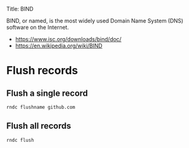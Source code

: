 Title: BIND

BIND, or named, is the most widely used Domain Name System (DNS) software on the Internet.

- https://www.isc.org/downloads/bind/doc/
- https://en.wikipedia.org/wiki/BIND

# Flush records

## Flush a single record

```
rndc flushname github.com
```

## Flush all records

```
rndc flush
```
